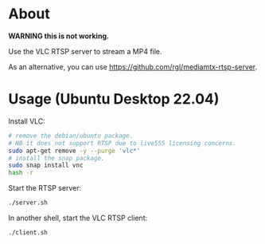 # About

**WARNING this is not working.**

Use the VLC RTSP server to stream a MP4 file.

As an alternative, you can use https://github.com/rgl/mediamtx-rtsp-server.

# Usage (Ubuntu Desktop 22.04)

Install VLC:

```bash
# remove the debian/ubuntu package.
# NB it does not support RTSP due to live555 licensing concerns.
sudo apt-get remove -y --purge 'vlc*'
# install the snap package.
sudo snap install vnc
hash -r
```

Start the RTSP server:

```bash
./server.sh
```

In another shell, start the VLC RTSP client:

```bash
./client.sh
```

